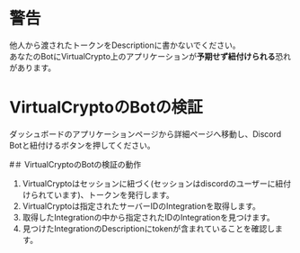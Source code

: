 # 警告
他人から渡されたトークンをDescriptionに書かないでください。  
あなたのBotにVirtualCrypto上のアプリケーションが**予期せず紐付けられる**恐れがあります。

# VirtualCryptoのBotの検証
ダッシュボードのアプリケーションページから詳細ページへ移動し、Discord Botと紐付けるボタンを押してください。

#＃ VirtualCryptoのBotの検証の動作
1. VirtualCryptoはセッションに紐づく(セッションはdiscordのユーザーに紐付けられています)、トークンを発行します。
2. VirtualCryptoは指定されたサーバーIDのIntegrationを取得します。
3. 取得したIntegrationの中から指定されたIDのIntegrationを見つけます。
4. 見つけたIntegrationのDescriptionにtokenが含まれていることを確認します。
